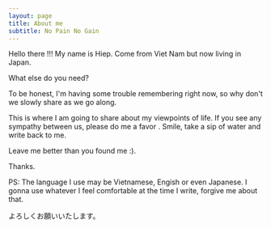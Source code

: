 ```yaml
---
layout: page
title: About me
subtitle: No Pain No Gain
---
```

Hello there !!!
My name is Hiep. Come from Viet Nam but now living in Japan.

What else do you need?

To be honest, I'm having some trouble remembering right now, so why don't we slowly share as we go along.

This is where I am going to share about my viewpoints of life. If you see any sympathy between us, please do me a favor . Smile, take a sip of water and write back to me. 

Leave me better than you found me :).

Thanks.

PS: The language I use may be Vietnamese, Engish or even Japanese. I gonna use whatever I feel comfortable at the time I write, forgive me about that.

よろしくお願いいたします。
